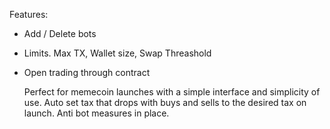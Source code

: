 Features:

- Add / Delete bots
- Limits. Max TX, Wallet size, Swap Threashold
- Open trading through contract

  Perfect for memecoin launches with a simple interface and simplicity of use. Auto set tax that drops with buys and sells to the desired tax on launch. Anti bot measures in place.
